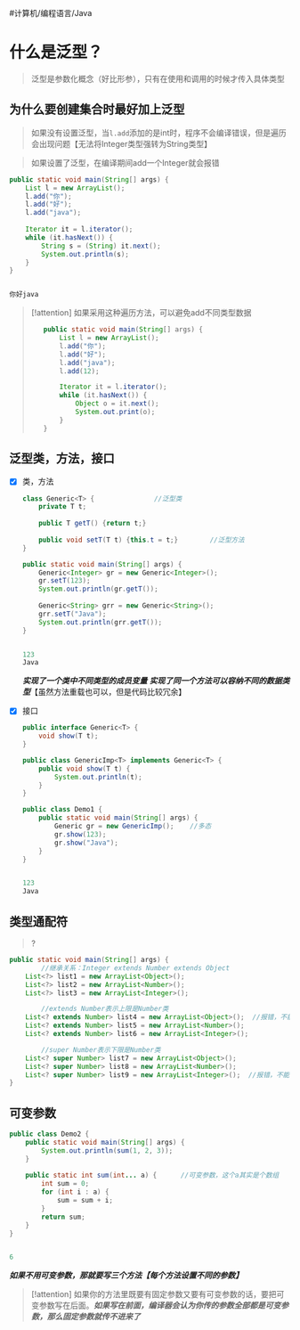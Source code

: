 #计算机/编程语言/Java 
# 什么是泛型？
>泛型是参数化概念（好比形参），只有在使用和调用的时候才传入具体类型

## 为什么要创建集合时最好加上泛型
>如果没有设置泛型，当`l.add`添加的是int时，程序不会编译错误，但是遍历会出现问题【无法将Integer类型强转为String类型】

>如果设置了泛型，在编译期间add一个Integer就会报错
```java
public static void main(String[] args) {  
    List l = new ArrayList();  
    l.add("你");  
    l.add("好");  
    l.add("java");  
  
    Iterator it = l.iterator();  
    while (it.hasNext()) {  
        String s = (String) it.next();  
        System.out.println(s);  
    }  
}


你好java
```

>[!attention] 如果采用这种遍历方法，可以避免add不同类型数据
>```java
>    public static void main(String[] args) {
>        List l = new ArrayList();
>        l.add("你");
>        l.add("好");
>        l.add("java");
>        l.add(12);
>
>        Iterator it = l.iterator();
>        while (it.hasNext()) {
>            Object o = it.next();
>            System.out.print(o);
>        }
>    }
>```
>
>

## 泛型类，方法，接口
- [x] 类，方法
	```java
	class Generic<T> {               //泛型类
	    private T t;  
	   
	    public T getT() {return t;}  
	  
	    public void setT(T t) {this.t = t;}        //泛型方法
	}
	```
	```java
	public static void main(String[] args) {  
	    Generic<Integer> gr = new Generic<Integer>();  
	    gr.setT(123);  
	    System.out.println(gr.getT());  
	  
	    Generic<String> grr = new Generic<String>();  
	    grr.setT("Java");  
	    System.out.println(grr.getT());  
	}
	
	
	123
	Java
	```
	***实现了一个类中不同类型的成员变量***
	***实现了同一个方法可以容纳不同的数据类型***【虽然方法重载也可以，但是代码比较冗余】

- [x] 接口
	```java
	public interface Generic<T> {  
	    void show(T t);  
	}
	```
	```java
	public class GenericImp<T> implements Generic<T> {  
	    public void show(T t) {  
	        System.out.println(t);  
	    }  
	}
	```
	```java
	public class Demo1 {  
	    public static void main(String[] args) {  
	        Generic gr = new GenericImp();    //多态
	        gr.show(123);  
	        gr.show("Java");  
	    }  
	}
	
	
	123
	Java
	```

## 类型通配符
>?
```java
public static void main(String[] args) {  
		//继承关系：Integer extends Number extends Object
    List<?> list1 = new ArrayList<Object>();  
    List<?> list2 = new ArrayList<Number>();  
    List<?> list3 = new ArrayList<Integer>();  

		//extends Number表示上限是Number类
    List<? extends Number> list4 = new ArrayList<Object>();  //报错，不能为Object类
    List<? extends Number> list5 = new ArrayList<Number>();  
    List<? extends Number> list6 = new ArrayList<Integer>();  

		//super Number表示下限是Number类
    List<? super Number> list7 = new ArrayList<Object>();  
    List<? super Number> list8 = new ArrayList<Number>();  
    List<? super Number> list9 = new ArrayList<Integer>();  //报错，不能为Integer类
}
```

## 可变参数
```java
public class Demo2 {  
    public static void main(String[] args) {  
        System.out.println(sum(1, 2, 3));  
    }  
  
    public static int sum(int... a) {      //可变参数，这个a其实是个数组
        int sum = 0;  
        for (int i : a) {  
            sum = sum + i;  
        }  
        return sum;  
    }  
}


6
```
***如果不用可变参数，那就要写三个方法【每个方法设置不同的参数】***

>[!attention]
>如果你的方法里既要有固定参数又要有可变参数的话，要把可变参数写在后面。***如果写在前面，编译器会认为你传的参数全部都是可变参数，那么固定参数就传不进来了***


